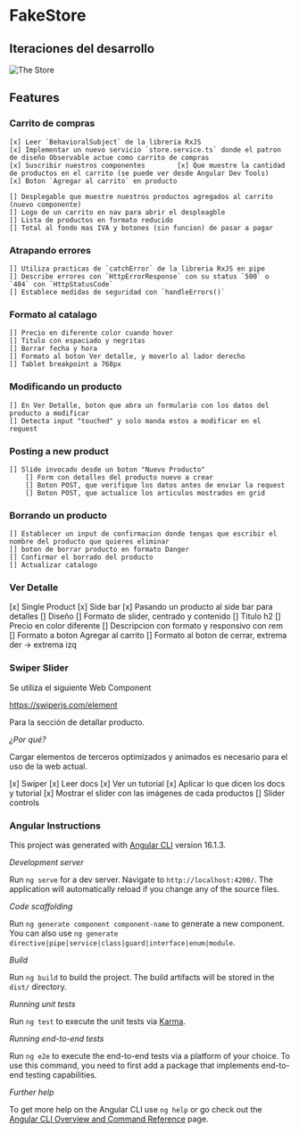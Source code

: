 # FakeStore

## Iteraciones del desarrollo
![The Store]('./../src/assets/screenshots/The__Store_sept18.png')

## Features

### Carrito de compras
    [x] Leer `BehavioralSubject` de la libreria RxJS
    [x] Implementar un nuevo servicio `store.service.ts` donde el patron de diseño Observable actue como carrito de compras
    [x] Suscribir nuestros componentes        [x] Que muestre la cantidad de productos en el carrito (se puede ver desde Angular Dev Tools)
    [x] Boton `Agregar al carrito` en producto

    [] Desplegable que muestre nuestros productos agregados al carrito (nuevo componente)
    [] Logo de un carrito en nav para abrir el despleagble
    [] Lista de productos en formato reducido
    [] Total al fondo mas IVA y botones (sin funcion) de pasar a pagar

### Atrapando errores
    [] Utiliza practicas de `catchError` de la libreria RxJS en pipe
    [] Describe errores con `HttpErrorResponse` con su status `500` o `404` con `HttpStatusCode`
    [] Establece medidas de seguridad con `handleErrors()`

### Formato al catalago
    [] Precio en diferente color cuando hover
    [] Titulo con espaciado y negritas
    [] Borrar fecha y hora
    [] Formato al boton Ver detalle, y moverlo al lador derecho
    [] Tablet breakpoint a 768px

### Modificando un producto
    [] En Ver Detalle, boton que abra un formulario con los datos del producto a modificar
    [] Detecta input "touched" y solo manda estos a modificar en el request

### Posting a new product
    [] Slide invocado desde un boton "Nuevo Producto"
        [] Form con detalles del producto nuevo a crear
        [] Boton POST, que verifique los datos antes de enviar la request
        [] Boton POST, que actualice los articulos mostrados en grid

### Borrando un producto
    [] Establecer un input de confirmacion donde tengas que escribir el nombre del producto que quieres eliminar
    [] boton de borrar producto en formato Danger
    [] Confirmar el borrado del producto
    [] Actualizar catalogo

### Ver Detalle
[x] Single Product
    [x] Side bar
    [x] Pasando un producto al side bar para detalles
    [] Diseño
        [] Formato de slider, centrado y contenido
        [] Titulo h2
        [] Precio en color diferente
        [] Descripcion con formato y responsivo con rem
        [] Formato a boton Agregar al carrito
        []  Formato al boton de cerrar, extrema der -> extrema izq  

### Swiper Slider

Se utiliza el siguiente Web Component

https://swiperjs.com/element

Para la sección de detallar producto.

*¿Por qué?*

Cargar elementos de terceros optimizados y animados es necesario para el uso de la web actual.

[x] Swiper
    [x] Leer docs
    [x] Ver un tutorial
    [x] Aplicar lo que dicen los docs y tutorial
    [x] Mostrar el slider con las imágenes de cada productos
    [] Slider controls

### Angular Instructions

This project was generated with [Angular CLI](https://github.com/angular/angular-cli) version 16.1.3.

*Development server*

Run `ng serve` for a dev server. Navigate to `http://localhost:4200/`. The application will automatically reload if you change any of the source files.

*Code scaffolding*

Run `ng generate component component-name` to generate a new component. You can also use `ng generate directive|pipe|service|class|guard|interface|enum|module`.

 *Build*

Run `ng build` to build the project. The build artifacts will be stored in the `dist/` directory.

 *Running unit tests*

Run `ng test` to execute the unit tests via [Karma](https://karma-runner.github.io).

 *Running end-to-end tests*

Run `ng e2e` to execute the end-to-end tests via a platform of your choice. To use this command, you need to first add a package that implements end-to-end testing capabilities.

*Further help*

To get more help on the Angular CLI use `ng help` or go check out the [Angular CLI Overview and Command Reference](https://angular.io/cli) page.
